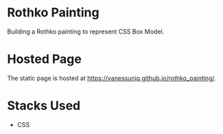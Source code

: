 # Rothko Painting

Building a Rothko painting to represent CSS Box Model.

# Hosted Page

The static page is hosted at <https://vanessuniq.github.io/rothko_painting/>.

# Stacks Used
  - CSS
